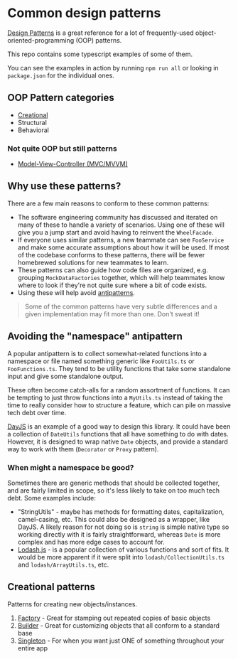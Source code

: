 # Common design patterns

[Design Patterns](https://www.amazon.com/Design-Patterns-Elements-Reusable-Object-Oriented/dp/0201633612) is a great reference for a lot of frequently-used object-oriented-programming (OOP) patterns.

This repo contains some typescript examples of some of them.

You can see the examples in action by running `npm run all` or looking in `package.json` for the individual ones.

## OOP Pattern categories

- [Creational](#creational-patterns)
- Structural
- Behavioral

### Not quite OOP but still patterns

- [Model-View-Controller (MVC/MVVM)](./src/application-architecture/model-view-controller/README.md)


## Why use these patterns?

There are a few main reasons to conform to these common patterns:

- The software engineering community has discussed and iterated on many of these to handle a variety of scenarios.  Using one of these will give you a jump start and avoid having to reinvent the `WheelFacade`.
- If everyone uses similar patterns, a new teammate can see `FooService` and make some accurate assumptions about how it will be used.  If most of the codebase conforms to these patterns, there will be fewer homebrewed solutions for new teammates to learn.
- These patterns can also guide how code files are organized, e.g. grouping `MockDataFactories` together, which will help teammates know where to look if they're not quite sure where a bit of code exists.
- Using these will help avoid [antipatterns](src/antipatterns.README.md).

> Some of the common patterns have very subtle differences and a given implementation may fit more than one.  Don't sweat it!


## Avoiding the "namespace" antipattern

A popular antipattern is to collect somewhat-related functions into a namespace or file named something generic like `FooUtils.ts` or `FooFunctions.ts`.  They tend to be utility functions that take some standalone input and give some standalone output.

These often become catch-alls for a random assortment of functions.  It can be tempting to just throw functions into a `MyUtils.ts` instead of taking the time to really consider how to structure a feature, which can pile on massive tech debt over time.

[DayJS](https://day.js.org/) is an example of a good way to design this library.  It could have been a collection of `DateUtils` functions that all have something to do with dates.  However, it is designed to wrap native `Date` objects, and provide a standard way to work with them (`Decorator` or `Proxy` pattern).

### When might a namespace be good?

Sometimes there are generic methods that should be collected together, and are fairly limited in scope, so it's less likely to take on too much tech debt.  Some examples include:

- "StringUtils" - maybe has methods for formatting dates, capitalization, camel-casing, etc.  This could also be designed as a wrapper, like DayJS.  A likely reason for not doing so is `string` is simple native type so working directly with it is fairly straightforward, whereas `Date` is more complex and has more edge cases to account for.
- [Lodash.js](https://lodash.com/) - is a popular collection of various functions and sort of fits.  It would be more apparent if it were split into `lodash/CollectionUtils.ts` and `lodash/ArrayUtils.ts`, etc.


## Creational patterns

Patterns for creating new objects/instances.

1. [Factory](src/creational/01-factory/README.md) - Great for stamping out repeated copies of basic objects
2. [Builder](src/creational/02-builder/README.md) - Great for customizing objects that all conform to a standard base
3. [Singleton](src/creational/03-singleton-service/README.md) - For when you want just ONE of something throughout your entire app